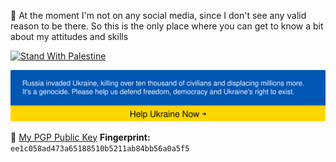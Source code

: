 🌠 At the moment I'm not on any social media, since I don't see any valid reason to be there. So this is the only place where you can get to know a bit about my attitudes and skills

[![Stand With Palestine](https://raw.githubusercontent.com/TheBSD/StandWithPalestine/main/banner-no-action.svg)](https://thebsd.github.io/StandWithPalestine)

[![Stand With Ukraine](https://raw.githubusercontent.com/vshymanskyy/StandWithUkraine/main/banner2-direct.svg)](https://stand-with-ukraine.pp.ua)

🔑 [My PGP Public Key](./publickey.filobers@pm.me.asc)
**Fingerprint:** `ee1c058ad473a65188510b5211ab84bb56a0a5f5`


